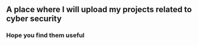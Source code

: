 ## A place where I will upload my projects related to cyber security ##

### Hope you find them useful ###
